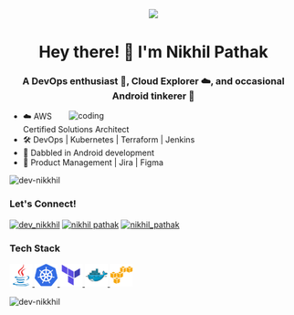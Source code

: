 <p align="center"><img src="https://github.com/dev-nikkhil/dev-nikkhil/assets/91674155/4fd696bd-ff2c-4655-8eab-ce0ba9629efb"></p>
<h1 align="center">Hey there! 👋 I'm Nikhil Pathak</h1>
<h3 align="center">A DevOps enthusiast 🚀, Cloud Explorer ☁️, and occasional Android tinkerer 📱</h3>

<img align="right" alt="coding" width="400" src="https://user-images.githubusercontent.com/55389276/140866485-8fb1c876-9a8f-4d6a-98dc-08c4981eaf70.gif">

- ☁️ AWS Certified Solutions Architect
- 🛠️ DevOps | Kubernetes | Terraform | Jenkins
- 📱 Dabbled in Android development
- 🎨 Product Management | Jira | Figma

<p align="left"> <img src="https://komarev.com/ghpvc/?username=dev-nikkhil&label=Profile%20views&color=0e75b6&style=flat" alt="dev-nikkhil" /> </p>

<h3 align="left">Let's Connect!</h3>
<p align="left">
<a href="https://twitter.com/dev_nikkhil" target="blank"><img align="center" src="https://raw.githubusercontent.com/rahuldkjain/github-profile-readme-generator/master/src/images/icons/Social/twitter.svg" alt="dev_nikkhil" height="30" width="40" /></a>
<a href="https://linkedin.com/in/nikhilpathak" target="blank"><img align="center" src="https://raw.githubusercontent.com/rahuldkjain/github-profile-readme-generator/master/src/images/icons/Social/linked-in-alt.svg" alt="nikhil pathak" height="30" width="40" /></a>
<a href="https://leetcode.com/nikhil_pathak" target="blank"><img align="center" src="https://raw.githubusercontent.com/rahuldkjain/github-profile-readme-generator/master/src/images/icons/Social/leet-code.svg" alt="nikhil_pathak" height="30" width="40" /></a>
</p>

<h3 align="left">Tech Stack</h3>
<p align="left"> 
  <a href="https://www.java.com" target="_blank" rel="noreferrer"> <img src="https://raw.githubusercontent.com/devicons/devicon/master/icons/java/java-original.svg" alt="java" width="40" height="40"/> </a> 
  <a href="https://kubernetes.io/" target="_blank" rel="noreferrer"> <img src="https://raw.githubusercontent.com/devicons/devicon/master/icons/kubernetes/kubernetes-plain.svg" alt="kubernetes" width="40" height="40"/> </a> 
  <a href="https://www.terraform.io/" target="_blank" rel="noreferrer"> <img src="https://raw.githubusercontent.com/devicons/devicon/master/icons/terraform/terraform-original.svg" alt="terraform" width="40" height="40"/> </a> 
  <a href="https://www.docker.com/" target="_blank" rel="noreferrer"> <img src="https://raw.githubusercontent.com/devicons/devicon/master/icons/docker/docker-original.svg" alt="docker" width="40" height="40"/> </a> 
  <a href="https://aws.amazon.com/" target="_blank" rel="noreferrer"> <img src="https://raw.githubusercontent.com/devicons/devicon/master/icons/amazonwebservices/amazonwebservices-original.svg" alt="aws" width="40" height="40"/> </a> 
</p>

<p><img align="center" src="https://github-readme-stats.vercel.app/api/top-langs?username=dev-nikkhil&show_icons=true&locale=en&layout=compact" alt="dev-nikkhil" /></p>
